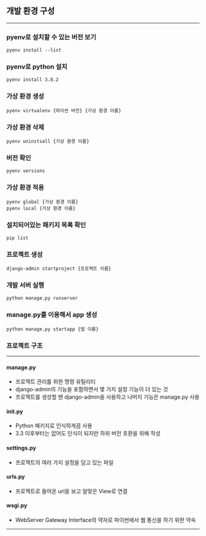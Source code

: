 
## 개발 환경 구성
---

### pyenv로 설치할 수 있는 버전 보기
```terminal
pyenv install --list
```


### pyenv로 python 설치 
```terminal
pyenv install 3.8.2
```


### 가상 환경 생성
```terminal
pyenv virtualenv {파이썬 버전} {가상 환경 이름}
```


### 가상 환경 삭제
```terminal
pyenv uninstsall {가상 환경 이름}
```


### 버전 확인
```terminal
pyenv versions
```


### 가상 환경 적용
```terminal
pyenv global {가상 환경 이름}
pyenv local {가상 환경 이름}
```


### 설치되어있는 패키지 목록 확인
```terminal
pip list
```


### 프로젝트 생성
```terminal
django-admin startproject {프로젝트 이름}
```


### 개발 서버 실행
```terminal
python manage.py runserver
```


### manage.py를 이용해서 app 생성
```terminal
python manage.py startapp {앱 이름}
```


### 프로젝트 구조
---
#### manage.py
- 프로젝트 관리를 위한 명령 유틸리티 
- django-admin의 기능을 포함하면서 몇 가지 설정 기능이 더 있는 것
- 프로젝트를 생성할 땐 django-admin을 사용하고 나머지 기능은 manage.py 사용

#### init.py
- Python 패키지로 인식하게끔 사용
- 3.3 이후부터는 없어도 인식이 되지만 하위 버전 호환을 위해 작성

#### settings.py
- 프로젝트의 여러 가지 설정을 담고 있는 파일

#### urls.py
- 프로젝트로 들어온 url을 보고 알맞은 View로 연결

#### wsgi.py
- WebServer Gateway Interface의 약자로 파이썬에서 웹 통신을 하기 위한 약속
---


